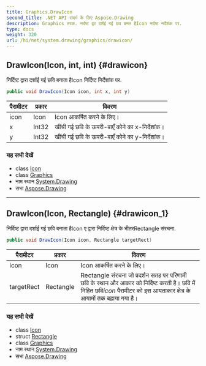 ```yaml
---
title: Graphics.DrawIcon
second_title: .NET API संदर्भ के लिए Aspose.Drawing
description: Graphics तरक. नर्दष्ट द्वर दर्शई गई छव बनत हैIcon नर्दष्ट नर्देशंक पर.
type: docs
weight: 320
url: /hi/net/system.drawing/graphics/drawicon/
---
```

## DrawIcon(Icon, int, int) {#drawicon}

निर्दिष्ट द्वारा दर्शाई गई छवि बनाता हैIcon निर्दिष्ट निर्देशांक पर.

```csharp
public void DrawIcon(Icon icon, int x, int y)
```

| पैरामीटर | प्रकार | विवरण |
| --- | --- | --- |
| icon | Icon | Icon आकर्षित करने के लिए। |
| x | Int32 | खींची गई छवि के ऊपरी-बाएँ कोने का x-निर्देशांक। |
| y | Int32 | खींची गई छवि के ऊपरी-बाएँ कोने का y-निर्देशांक। |

### यह सभी देखें

* class [Icon](../../icon/)
* class [Graphics](../)
* नाम स्थान [System.Drawing](../../graphics/)
* सभा [Aspose.Drawing](../../../)

---

## DrawIcon(Icon, Rectangle) {#drawicon_1}

निर्दिष्ट द्वारा दर्शाई गई छवि बनाता हैIcon ए द्वारा निर्दिष्ट क्षेत्र के भीतरRectangle संरचना.

```csharp
public void DrawIcon(Icon icon, Rectangle targetRect)
```

| पैरामीटर | प्रकार | विवरण |
| --- | --- | --- |
| icon | Icon | Icon आकर्षित करने के लिए। |
| targetRect | Rectangle | Rectangle संरचना जो प्रदर्शन सतह पर परिणामी छवि के स्थान और आकार को निर्दिष्ट करती है। छवि में निहित छवि*icon* पैरामीटर को इस आयताकार क्षेत्र के आयामों तक बढ़ाया गया है। |

### यह सभी देखें

* class [Icon](../../icon/)
* struct [Rectangle](../../rectangle/)
* class [Graphics](../)
* नाम स्थान [System.Drawing](../../graphics/)
* सभा [Aspose.Drawing](../../../)


